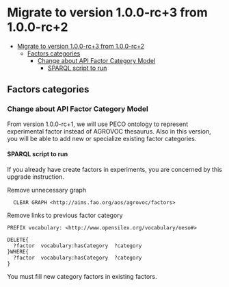# Migrate to version 1.0.0-rc+3 from 1.0.0-rc+2

- [Migrate to version 1.0.0-rc+3 from 1.0.0-rc+2](#migrate-to-version-100-rc3-from-100-rc2)
  - [Factors categories](#factors-categories)
    - [Change about API Factor Category Model](#change-about-api-factor-category-model)
      - [SPARQL script to run](#sparql-script-to-run)

## Factors categories

### Change about API Factor Category Model

From version 1.0.0-rc+1, we will use PECO ontology to represent experimental factor instead of AGROVOC thesaurus.
Also in this version, you will be able to add new or specialize existing factor categories.

#### SPARQL script to run

If you already have create factors in experiments, you are concerned by this upgrade instruction.

Remove unnecessary graph

```sparql
  CLEAR GRAPH <http://aims.fao.org/aos/agrovoc/factors>
```

Remove links to previous factor category

```sparql
PREFIX vocabulary: <http://www.opensilex.org/vocabulary/oeso#>

DELETE{
  ?factor  vocabulary:hasCategory  ?category
}WHERE{
  ?factor  vocabulary:hasCategory  ?category
}
```

You must fill new category factors in existing factors.
